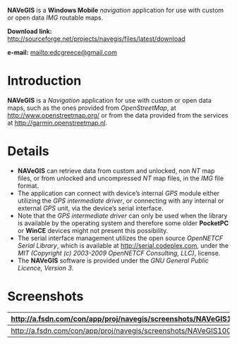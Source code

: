 **NAVeGIS** is a **Windows Mobile** _navigation_ application for use with custom or open data _IMG_ routable maps.

**Download link:**
http://sourceforge.net/projects/navegis/files/latest/download

**e-mail:**
[mailto:edcgreece@gmail.com](mailto:edcgreece@gmail.com)


# Introduction #

**NAVeGIS** is a _Navigation_ application for use with custom or open data maps, such as the ones provided from _OpenStreetMap_, at http://www.openstreetmap.org/ or from the data provided from the services at http://garmin.openstreetmap.nl.

# Details #

  * **NAVeGIS** can retrieve data from custom and unlocked, non _NT_ map files, or from unlocked and uncompressed _NT_ map files, in the _IMG_ file format.
  * The application can connect with device’s internal _GPS_ module either utilizing the _GPS intermediate driver_, or connecting with any internal or external _GPS_ unit, via the device’s serial interface.
  * Note that the _GPS intermediate driver_ can only be used when the library is available by the operating system and therefore some older **PocketPC** or **WinCE** devices might not present this possibility.
  * The serial interface management utilizes the open source _OpenNETCF Serial Library_, which is available at http://serial.codeplex.com, under the _MIT (Copyright (c) 2003-2009 OpenNETCF Consulting, LLC)_, license.
  * The **NAVeGIS** software is provided under the _GNU General Public Licence, Version 3_.

# Screenshots #

|http://a.fsdn.com/con/app/proj/navegis/screenshots/NAVeGIS1005.JPG|http://a.fsdn.com/con/app/proj/navegis/screenshots/NAVeGIS1004.JPG|
|:-----------------------------------------------------------------|:-----------------------------------------------------------------|
|http://a.fsdn.com/con/app/proj/navegis/screenshots/NAVeGIS1000.JPG|http://a.fsdn.com/con/app/proj/navegis/screenshots/NAVeGIS1007.JPG|
